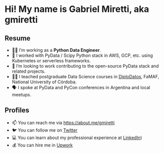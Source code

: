 # Hi! My name is Gabriel Miretti, aka **gmiretti**

## Resume

- 👷‍♂️ I’m working as a **Python Data Engineer**.
- 🧰 I worked with PyData / Scipy Python stack in AWS, GCP, etc. using Kubernetes or serverless frameworks.
- 👯 I’m looking to work contributing to the open-source PyData stack and related projects.
- 👨‍🏫 I teached postgraduate Data Science courses in [DiploDatos](https://github.com/DiploDatos), FaMAF, National University of Córdoba.
- 🗣️ I spoke at PyData and PyCon conferences in Argentina and local meetups.

## Profiles

- 📫 You can reach me via https://about.me/gmiretti
- 🐦 You can follow me on [Twitter](https://twitter.com/gmiretti)
- 💻 You can learn about my professional experience at [LinkedIn]([https://www.linkedin.com/in/gabrielmiretti/))
- 💰 You can hire me in [Upwork](https://www.upwork.com/freelancers/~010d9b51806c7f3548)
